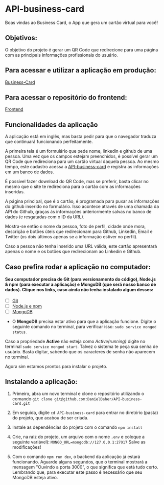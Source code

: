 # API-business-card
Boas vindas ao Business Card, o App que gera um cartão virtual para você!

## Objetivos:

O objetivo do projeto é gerar um QR Code que redirecione para uma página com as principais informações profissionais do usuário.

## Para acessar e utilizar a aplicação em produção:
[Business-Card](https://business-card-danieldaher.vercel.app/)

## Para acessar o repositório do frontend:
[Frontend](https://github.com/DanielDaher/business-card)

## Funcionalidades da aplicação

A aplicação está em inglês, mas basta pedir para que o navegador traduza que continuará funcionando perfeitamente.

A primeira tela é um formulário que pede nome, linkedin e github de uma pessoa. Uma vez que os campos estejam preenchidos, é possível gerar um QR Code que redireciona para um cartão virtual daquela pessoa. Ao mesmo tempo, este cadastro acessa a [API-business-card](https://github.com/DanielDaher/API-business-card) e registra as informações em um banco de dados. 

É possível fazer download do QR Code, mas se preferir, basta clicar no mesmo que o site te redireciona para o cartão com as informações inseridas.

A página principal, que é o cartão, é programada para puxar as informações do github inserido no formulário. Isso acontece através de uma chamada da API do Github, graças às informações anteriormente salvas no banco de dados (e resgatadas com o ID da URL). 

Mostra-se então o nome da pessoa, foto de perfil, cidade onde mora, descrição e botões úteis que redirecionam para Github, Linkedin, Email e Twitter (os dois últimos apenas se a informação estiver no perfil).

Caso a pessoa não tenha inserido uma URL válida, este cartão apresentará apenas o nome e os botões que redirecionam ao Linkedin e Github.

## Caso prefira rodar a aplicação no computador:

#### Seu computador precisa de Git (para versionamento do código), Node.js & npm (para executar a aplicação) e MongoDB (que será nosso banco de dados). Clique nos links, caso ainda não tenha instalado algum desses:

 - [ ] [Git](https://git-scm.com/book/en/v2/Getting-Started-Installing-Git)
 - [ ] [Node.js e npm](https://docs.npmjs.com/downloading-and-installing-node-js-and-npm)
 - [ ] [MongoDB](https://docs.mongodb.com/manual/installation/)
 
 - O **MongoDB** precisa estar ativo para que a aplicação funcione. Digite o seguinte comando no terminal, para verificar isso:
`sudo service mongod status`.

  Caso a propriedade **Active** não esteja como *Active(running)* digite no terminal `sudo service mongod start`. Talvez o sistema te peça sua senha de usuário. Basta digitar, sabendo que os caracteres de senha não aparecem no terminal.

Agora sim estamos prontos para instalar o projeto.

## Instalando a aplicação:

1. Primeiro, abra um novo terminal e clone o repositório utilizando o comando 
`git clone git@github.com:DanielDaher/API-business-card.git`

2. Em seguida, digite `cd API-business-card` para entrar no diretório (pasta) do projeto, que acabou de ser criada.

3. Instale as dependências do projeto com o comando `npm install`

4. Crie, na raiz do projeto, um arquivo com o nome `.env` e coloque a seguinte variável): `MONGO_URL=mongodb://127.0.0.1:27017` Salve as modificações!

5. Com o comando `npm run dev`, o backend da aplicação já estará funcionando. Aguarde alguns segundos, que o terminal mostrará a mensagem "Ouvindo a porta 3000", o que significa que está tudo certo. Lembrando que, para executar este passo é necessário que seu MongoDB esteja ativo.
